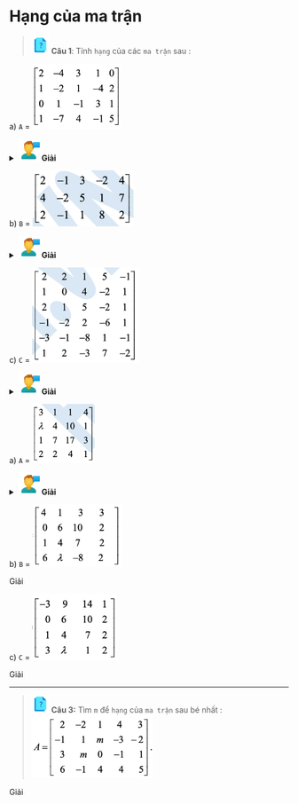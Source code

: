 # Hạng của ma trận

> ![icons8questionspng](https://raw.githubusercontent.com/Zenfection/Image/master/2021/03/31-11-32-26-icons8-questions.png) **Câu 1**: Tính `hạng` của các `ma trận` sau :

a) `A` = <img src="https://raw.githubusercontent.com/Zenfection/Image/master/2021/04/01-22-47-13-A%CC%89nh%20chu%CC%A3p%20Ma%CC%80n%20hi%CC%80nh%202021-04-01%20lu%CC%81c%2022.46.25.png" title="" alt="Ảnh chụp Màn hình 2021-04-01 lúc 22.46.25.png" width="161">

<details>
<summary><b><img src="https://raw.githubusercontent.com/Zenfection/Image/master/2021/03/08-16-44-05-icons8-consultation.png" width ="40"> Giải</b></summary>

<br>

>  💡 Biến đổi về ma trận bậc thang

**B1**:  đảo `h1` và `h2` ==> ![Ảnh chụp Màn hình 2021-04-02 lúc 12.13.55.png](https://raw.githubusercontent.com/Zenfection/Image/master/2021/04/02-12-14-03-A%CC%89nh%20chu%CC%A3p%20Ma%CC%80n%20hi%CC%80nh%202021-04-02%20lu%CC%81c%2012.13.55.png)

**B2**: `2h1-h2 ->h2` và `h1-h3 ->h3` ==>  ![Ảnh chụp Màn hình 2021-04-02 lúc 12.15.12.png](https://raw.githubusercontent.com/Zenfection/Image/master/2021/04/02-12-15-16-A%CC%89nh%20chu%CC%A3p%20Ma%CC%80n%20hi%CC%80nh%202021-04-02%20lu%CC%81c%2012.15.12.png)

**B3**: `5h3+h4 ->h4` và đảo `h2` và `h3` ==> ![Ảnh chụp Màn hình 2021-04-02 lúc 12.17.11.png](https://raw.githubusercontent.com/Zenfection/Image/master/2021/04/02-12-17-16-A%CC%89nh%20chu%CC%A3p%20Ma%CC%80n%20hi%CC%80nh%202021-04-02%20lu%CC%81c%2012.17.11.png)

**B4**: `h2-h3 ->h3` và `8h2-h4 ->h4` ==> ![Ảnh chụp Màn hình 2021-04-02 lúc 12.18.35.png](https://raw.githubusercontent.com/Zenfection/Image/master/2021/04/02-12-18-39-A%CC%89nh%20chu%CC%A3p%20Ma%CC%80n%20hi%CC%80nh%202021-04-02%20lu%CC%81c%2012.18.35.png)

**B5**: `h3-h4 -> h4` ==> ![Ảnh chụp Màn hình 2021-04-02 lúc 12.19.15.png](https://raw.githubusercontent.com/Zenfection/Image/master/2021/04/02-12-19-27-A%CC%89nh%20chu%CC%A3p%20Ma%CC%80n%20hi%CC%80nh%202021-04-02%20lu%CC%81c%2012.19.15.png)

==> `rank(A) = 4` (*vì có 4 dòng khác `0`*)

</details>

b) `B` = <img src="https://raw.githubusercontent.com/Zenfection/Image/master/2021/04/01-22-47-17-A%CC%89nh%20chu%CC%A3p%20Ma%CC%80n%20hi%CC%80nh%202021-04-01%20lu%CC%81c%2022.46.38.png" title="" alt="Ảnh chụp Màn hình 2021-04-01 lúc 22.46.38.png" width="182">

<details>
<summary><b><img src="https://raw.githubusercontent.com/Zenfection/Image/master/2021/03/08-16-44-05-icons8-consultation.png" width ="40"> Giải</b></summary>

<br>

> 💡 Biến đổi về ma trận bậc thang

**B1**: `2h1-h2 -> h2` và `h1-h3 -> h3` ==> ![Ảnh chụp Màn hình 2021-04-02 lúc 12.22.37.png](https://raw.githubusercontent.com/Zenfection/Image/master/2021/04/02-12-22-46-A%CC%89nh%20chu%CC%A3p%20Ma%CC%80n%20hi%CC%80nh%202021-04-02%20lu%CC%81c%2012.22.37.png)

**B1**: `2h2-h3 -> h3` ==> ![Ảnh chụp Màn hình 2021-04-02 lúc 12.23.13.png](https://raw.githubusercontent.com/Zenfection/Image/master/2021/04/02-12-23-17-A%CC%89nh%20chu%CC%A3p%20Ma%CC%80n%20hi%CC%80nh%202021-04-02%20lu%CC%81c%2012.23.13.png)

==> `rank(B) = 2` (*vì có `2` dòng khác ``*)

</details>

c) `C` = <img src="https://raw.githubusercontent.com/Zenfection/Image/master/2021/04/01-22-47-15-A%CC%89nh%20chu%CC%A3p%20Ma%CC%80n%20hi%CC%80nh%202021-04-01%20lu%CC%81c%2022.46.32.png" title="" alt="Ảnh chụp Màn hình 2021-04-01 lúc 22.46.32.png" width="193">

<details>
<summary><b><img src="https://raw.githubusercontent.com/Zenfection/Image/master/2021/03/08-16-44-05-icons8-consultation.png" width ="40"> Giải</b></summary>

<br>

> 💡 Giải như 2 bài trên, biến đổi về `ma trận bậc thang dòng`

==> `rank(C) = 4`

---

> ![icons8questionspng](https://raw.githubusercontent.com/Zenfection/Image/master/2021/03/31-11-32-26-icons8-questions.png) **Câu 2:** Tìm `hạng` của `ma trận` theo tham số `λ`

</details>

a) `A` = <img src="https://raw.githubusercontent.com/Zenfection/Image/master/2021/04/01-22-50-18-A%CC%89nh%20chu%CC%A3p%20Ma%CC%80n%20hi%CC%80nh%202021-04-01%20lu%CC%81c%2022.49.48.png" title="" alt="Ảnh chụp Màn hình 2021-04-01 lúc 22.49.48.png" width="113">

<details>
<summary><b><img src="https://raw.githubusercontent.com/Zenfection/Image/master/2021/03/08-16-44-05-icons8-consultation.png" width ="40"> Giải</b></summary>

<br>

> Biến đổi về `ma trận bậc thang`, **ưu tiên** chuyển `λ` về `cột 4,dòng 4`

**B1** : Đảo `c2` và  `c4` và đảo `h2` và `h4` ==> ![Ảnh chụp Màn hình 2021-04-02 lúc 12.44.00.png](https://raw.githubusercontent.com/Zenfection/Image/master/2021/04/02-12-44-11-A%CC%89nh%20chu%CC%A3p%20Ma%CC%80n%20hi%CC%80nh%202021-04-02%20lu%CC%81c%2012.44.00.png)

**B2** :  Đảo `h1` và `h2` ==> ![Ảnh chụp Màn hình 2021-04-02 lúc 12.44.58.png](https://raw.githubusercontent.com/Zenfection/Image/master/2021/04/02-12-45-02-A%CC%89nh%20chu%CC%A3p%20Ma%CC%80n%20hi%CC%80nh%202021-04-02%20lu%CC%81c%2012.44.58.png)

**B3** : `4h1-h2 ->h2`, `3h1-h3 ->h3` và `h1-h4 ->h4` ==> ![Ảnh chụp Màn hình 2021-04-02 lúc 12.46.03.png](https://raw.githubusercontent.com/Zenfection/Image/master/2021/04/02-12-46-07-A%CC%89nh%20chu%CC%A3p%20Ma%CC%80n%20hi%CC%80nh%202021-04-02%20lu%CC%81c%2012.46.03.png)

**B4** : Đảo `h2` và `h3` ==> ![Ảnh chụp Màn hình 2021-04-02 lúc 12.47.24.png](https://raw.githubusercontent.com/Zenfection/Image/master/2021/04/02-12-47-28-A%CC%89nh%20chu%CC%A3p%20Ma%CC%80n%20hi%CC%80nh%202021-04-02%20lu%CC%81c%2012.47.24.png)

**B5** : `7h2+h3 ->h3` và `2h2 - h4 ->h4` ==>  ![Ảnh chụp Màn hình 2021-04-02 lúc 12.48.49.png](https://raw.githubusercontent.com/Zenfection/Image/master/2021/04/02-12-48-57-A%CC%89nh%20chu%CC%A3p%20Ma%CC%80n%20hi%CC%80nh%202021-04-02%20lu%CC%81c%2012.48.49.png)

**B6:** `h3/-20 ->h3` và `4h3+h4 ->h4` ==> ![Ảnh chụp Màn hình 2021-04-02 lúc 12.50.24.png](https://raw.githubusercontent.com/Zenfection/Image/master/2021/04/02-12-50-33-A%CC%89nh%20chu%CC%A3p%20Ma%CC%80n%20hi%CC%80nh%202021-04-02%20lu%CC%81c%2012.50.24.png)

==> Vậy Nếu  :

> - `λ` = `0` ==> `rank(A) = 3`
> - `λ` ≠ `0` ==> `rank(B)= 4`

</details>

b) `B` = <img src="https://raw.githubusercontent.com/Zenfection/Image/master/2021/04/01-22-50-26-A%CC%89nh%20chu%CC%A3p%20Ma%CC%80n%20hi%CC%80nh%202021-04-01%20lu%CC%81c%2022.49.52.png" title="" alt="Ảnh chụp Màn hình 2021-04-01 lúc 22.49.52.png" width="162">

Giải

c) `C` = <img src="https://raw.githubusercontent.com/Zenfection/Image/master/2021/04/01-22-50-35-A%CC%89nh%20chu%CC%A3p%20Ma%CC%80n%20hi%CC%80nh%202021-04-01%20lu%CC%81c%2022.49.57.png" title="" alt="Ảnh chụp Màn hình 2021-04-01 lúc 22.49.57.png" width="154">

Giải

---

> ![icons8questionspng](https://raw.githubusercontent.com/Zenfection/Image/master/2021/03/31-11-32-26-icons8-questions.png) **Câu 3:** Tìm `m` để `hạng` của `ma trận` sau bé nhất : <img src="https://raw.githubusercontent.com/Zenfection/Image/master/2021/04/01-22-51-59-A%CC%89nh%20chu%CC%A3p%20Ma%CC%80n%20hi%CC%80nh%202021-04-01%20lu%CC%81c%2022.51.45.png" title="" alt="Ảnh chụp Màn hình 2021-04-01 lúc 22.51.45.png" width="218">

Giải
